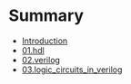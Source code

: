 # Summary

* [Introduction](README.md)
* [01.hdl](chapter1.md)
* [02.verilog](02.md)
* [03.logic\_circuits\_in\_verilog](03.logic_circuits_in_verilog.md)


